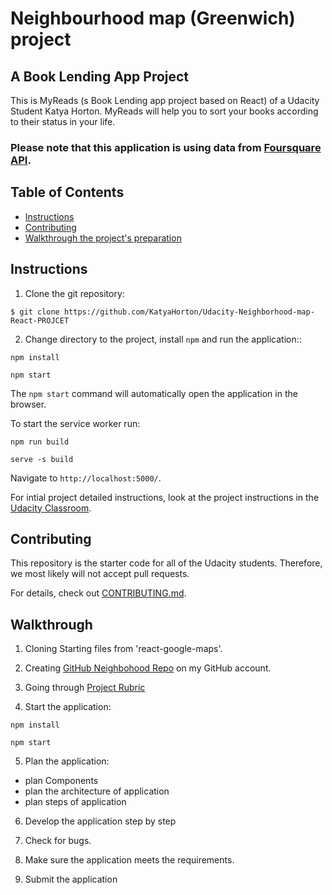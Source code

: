 
# Neighbourhood map (Greenwich) project
## A Book Lending App Project


This is MyReads (s Book Lending app project based on React) of a Udacity Student Katya Horton.
MyReads will help you to sort your books according to their status in your life.

### Please note that this application is using data from [Foursquare API](https://developer.foursquare.com/).

## Table of Contents

* [Instructions](#instructions)
* [Contributing](#contributing)
* [Walkthrough the project's preparation](#Walkthrough)


## Instructions

1. Clone the git repository: 

```$ git clone https://github.com/KatyaHorton/Udacity-Neighborhood-map-React-PROJCET```

2. Change directory to the project, install ```npm``` and run the application:: 

```
npm install 

npm start
```

The ```npm start``` command will automatically open the application in the browser. 

To start the service worker run: 
```
npm run build

serve -s build
```

Navigate to ```http://localhost:5000/```.

For intial project detailed instructions, look at the project instructions in the [Udacity Classroom](https://classroom.udacity.com/me).

## Contributing

This repository is the starter code for all of the Udacity students. Therefore, we most likely will not accept pull requests.

For details, check out [CONTRIBUTING.md](CONTRIBUTING.md).

## Walkthrough
1. Cloning Starting files from 'react-google-maps'.

2. Creating [GitHub Neighbohood Repo](https://github.com/KatyaHorton/Udacity-Neighborhood-map-React-PROJCET) on my GitHub account.

3. Going through [Project Rubric](https://review.udacity.com/#!/rubrics/1351/view)

4. Start the application: 
```
npm install 

npm start
```

5. Plan the application:
- plan Components
- plan the architecture of application
- plan steps of application

6. Develop the application step by step

7. Check for bugs.

8. Make sure the application meets the requirements.

9. Submit the application